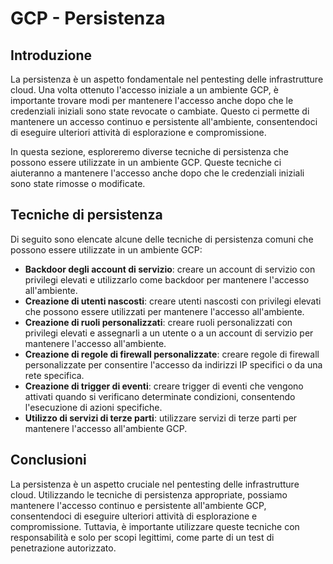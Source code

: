 # GCP - Persistenza

## Introduzione

La persistenza è un aspetto fondamentale nel pentesting delle infrastrutture cloud. Una volta ottenuto l'accesso iniziale a un ambiente GCP, è importante trovare modi per mantenere l'accesso anche dopo che le credenziali iniziali sono state revocate o cambiate. Questo ci permette di mantenere un accesso continuo e persistente all'ambiente, consentendoci di eseguire ulteriori attività di esplorazione e compromissione.

In questa sezione, esploreremo diverse tecniche di persistenza che possono essere utilizzate in un ambiente GCP. Queste tecniche ci aiuteranno a mantenere l'accesso anche dopo che le credenziali iniziali sono state rimosse o modificate.

## Tecniche di persistenza

Di seguito sono elencate alcune delle tecniche di persistenza comuni che possono essere utilizzate in un ambiente GCP:

- **Backdoor degli account di servizio**: creare un account di servizio con privilegi elevati e utilizzarlo come backdoor per mantenere l'accesso all'ambiente.
- **Creazione di utenti nascosti**: creare utenti nascosti con privilegi elevati che possono essere utilizzati per mantenere l'accesso all'ambiente.
- **Creazione di ruoli personalizzati**: creare ruoli personalizzati con privilegi elevati e assegnarli a un utente o a un account di servizio per mantenere l'accesso all'ambiente.
- **Creazione di regole di firewall personalizzate**: creare regole di firewall personalizzate per consentire l'accesso da indirizzi IP specifici o da una rete specifica.
- **Creazione di trigger di eventi**: creare trigger di eventi che vengono attivati quando si verificano determinate condizioni, consentendo l'esecuzione di azioni specifiche.
- **Utilizzo di servizi di terze parti**: utilizzare servizi di terze parti per mantenere l'accesso all'ambiente GCP.

## Conclusioni

La persistenza è un aspetto cruciale nel pentesting delle infrastrutture cloud. Utilizzando le tecniche di persistenza appropriate, possiamo mantenere l'accesso continuo e persistente all'ambiente GCP, consentendoci di eseguire ulteriori attività di esplorazione e compromissione. Tuttavia, è importante utilizzare queste tecniche con responsabilità e solo per scopi legittimi, come parte di un test di penetrazione autorizzato.
